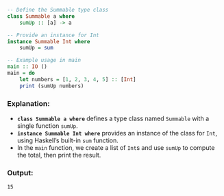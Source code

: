 ```haskell
-- Define the Summable type class
class Summable a where
    sumUp :: [a] -> a

-- Provide an instance for Int
instance Summable Int where
    sumUp = sum

-- Example usage in main
main :: IO ()
main = do
    let numbers = [1, 2, 3, 4, 5] :: [Int]
    print (sumUp numbers)
```

### Explanation:

* **`class Summable a where`** defines a type class named `Summable` with a single function `sumUp`.
* **`instance Summable Int where`** provides an instance of the class for `Int`, using Haskell’s built-in `sum` function.
* In the `main` function, we create a list of `Int`s and use `sumUp` to compute the total, then print the result.

### Output:

```
15
